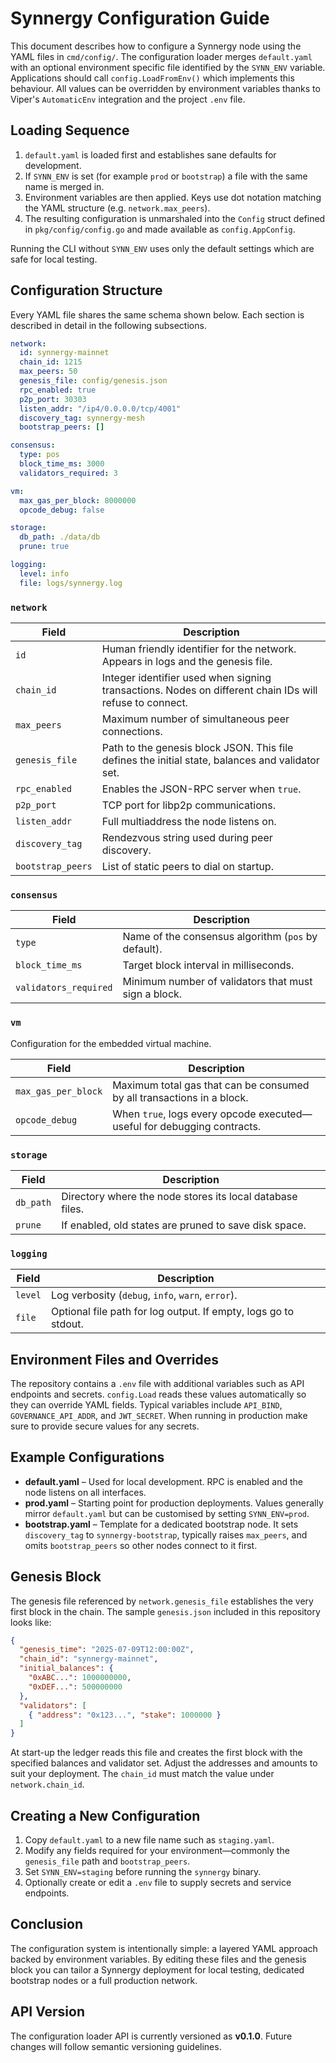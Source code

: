 # Synnergy Configuration Guide

This document describes how to configure a Synnergy node using the YAML files in `cmd/config/`. The configuration loader merges `default.yaml` with an optional environment specific file identified by the `SYNN_ENV` variable. Applications should call `config.LoadFromEnv()` which implements this behaviour. All values can be overridden by environment variables thanks to Viper's `AutomaticEnv` integration and the project `.env` file.

## Loading Sequence

1. `default.yaml` is loaded first and establishes sane defaults for development.
2. If `SYNN_ENV` is set (for example `prod` or `bootstrap`) a file with the same name is merged in.
3. Environment variables are then applied. Keys use dot notation matching the YAML structure (e.g. `network.max_peers`).
4. The resulting configuration is unmarshaled into the `Config` struct defined in `pkg/config/config.go` and made available as `config.AppConfig`.

Running the CLI without `SYNN_ENV` uses only the default settings which are safe for local testing.

## Configuration Structure

Every YAML file shares the same schema shown below. Each section is described in detail in the following subsections.

```yaml
network:
  id: synnergy-mainnet
  chain_id: 1215
  max_peers: 50
  genesis_file: config/genesis.json
  rpc_enabled: true
  p2p_port: 30303
  listen_addr: "/ip4/0.0.0.0/tcp/4001"
  discovery_tag: synnergy-mesh
  bootstrap_peers: []

consensus:
  type: pos
  block_time_ms: 3000
  validators_required: 3

vm:
  max_gas_per_block: 8000000
  opcode_debug: false

storage:
  db_path: ./data/db
  prune: true

logging:
  level: info
  file: logs/synnergy.log
```

### `network`

| Field | Description |
|-------|-------------|
| `id` | Human friendly identifier for the network. Appears in logs and the genesis file. |
| `chain_id` | Integer identifier used when signing transactions. Nodes on different chain IDs will refuse to connect. |
| `max_peers` | Maximum number of simultaneous peer connections. |
| `genesis_file` | Path to the genesis block JSON. This file defines the initial state, balances and validator set. |
| `rpc_enabled` | Enables the JSON-RPC server when `true`. |
| `p2p_port` | TCP port for libp2p communications. |
| `listen_addr` | Full multiaddress the node listens on. |
| `discovery_tag` | Rendezvous string used during peer discovery. |
| `bootstrap_peers` | List of static peers to dial on startup. |

### `consensus`

| Field | Description |
|-------|-------------|
| `type` | Name of the consensus algorithm (`pos` by default). |
| `block_time_ms` | Target block interval in milliseconds. |
| `validators_required` | Minimum number of validators that must sign a block. |

### `vm`

Configuration for the embedded virtual machine.

| Field | Description |
|-------|-------------|
| `max_gas_per_block` | Maximum total gas that can be consumed by all transactions in a block. |
| `opcode_debug` | When `true`, logs every opcode executed—useful for debugging contracts. |

### `storage`

| Field | Description |
|-------|-------------|
| `db_path` | Directory where the node stores its local database files. |
| `prune` | If enabled, old states are pruned to save disk space. |

### `logging`

| Field | Description |
|-------|-------------|
| `level` | Log verbosity (`debug`, `info`, `warn`, `error`). |
| `file` | Optional file path for log output. If empty, logs go to stdout. |

## Environment Files and Overrides

The repository contains a `.env` file with additional variables such as API endpoints and secrets. `config.Load` reads these values automatically so they can override YAML fields. Typical variables include `API_BIND`, `GOVERNANCE_API_ADDR`, and `JWT_SECRET`. When running in production make sure to provide secure values for any secrets.

## Example Configurations

- **default.yaml** – Used for local development. RPC is enabled and the node listens on all interfaces.
- **prod.yaml** – Starting point for production deployments. Values generally mirror `default.yaml` but can be customised by setting `SYNN_ENV=prod`.
- **bootstrap.yaml** – Template for a dedicated bootstrap node. It sets `discovery_tag` to `synnergy-bootstrap`, typically raises `max_peers`, and omits `bootstrap_peers` so other nodes connect to it first.

## Genesis Block

The genesis file referenced by `network.genesis_file` establishes the very first block in the chain. The sample `genesis.json` included in this repository looks like:

```json
{
  "genesis_time": "2025-07-09T12:00:00Z",
  "chain_id": "synnergy-mainnet",
  "initial_balances": {
    "0xABC...": 1000000000,
    "0xDEF...": 500000000
  },
  "validators": [
    { "address": "0x123...", "stake": 1000000 }
  ]
}
```

At start-up the ledger reads this file and creates the first block with the specified balances and validator set. Adjust the addresses and amounts to suit your deployment. The `chain_id` must match the value under `network.chain_id`.

## Creating a New Configuration

1. Copy `default.yaml` to a new file name such as `staging.yaml`.
2. Modify any fields required for your environment—commonly the `genesis_file` path and `bootstrap_peers`.
3. Set `SYNN_ENV=staging` before running the `synnergy` binary.
4. Optionally create or edit a `.env` file to supply secrets and service endpoints.

## Conclusion

The configuration system is intentionally simple: a layered YAML approach backed by environment variables. By editing these files and the genesis block you can tailor a Synnergy deployment for local testing, dedicated bootstrap nodes or a full production network.

## API Version

The configuration loader API is currently versioned as **v0.1.0**. Future changes will follow semantic versioning guidelines.

